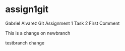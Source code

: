 # assign1git
Gabriel Alvarez Git Assignment 1 Task 2
First Comment

This is a change on newbranch

testbranch change

